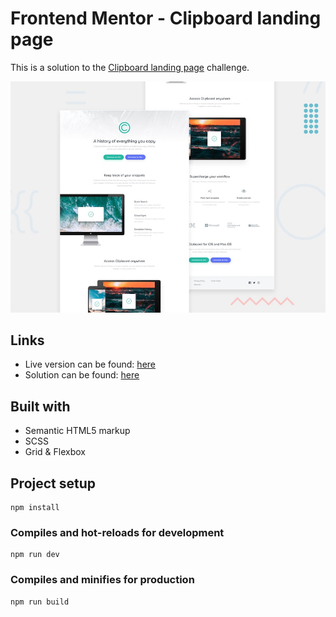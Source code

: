 # Frontend Mentor - Clipboard landing page

This is a solution to the [Clipboard landing page](https://www.frontendmentor.io/challenges/clipboard-landing-page-5cc9bccd6c4c91111378ecb9) challenge.

![Design preview for the Clipboard landing page coding challenge](./design/desktop-preview.jpg)

## Links

- Live version can be found: [here]()
- Solution can be found: [here]()

## Built with

- Semantic HTML5 markup
- SCSS
- Grid & Flexbox

## Project setup

```
npm install
```

### Compiles and hot-reloads for development

```
npm run dev
```

### Compiles and minifies for production

```
npm run build
```

